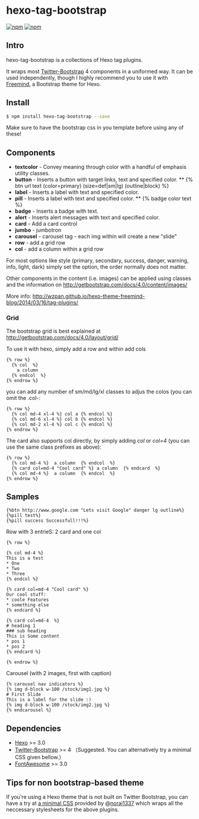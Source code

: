 hexo-tag-bootstrap
===

[![npm](https://img.shields.io/npm/v/hexo-tag-bootstrap.svg)](https://www.npmjs.com/package/hexo-tag-bootstrap)
[![npm](https://img.shields.io/npm/dm/hexo-tag-bootstrap.svg)](https://www.npmjs.com/package/hexo-tag-bootstrap)

## Intro ##

hexo-tag-bootstrap is a collections of Hexo tag plugins.

It wraps most [Twitter-Bootstrap](http://getbootstrap.com/) 4 components in a uniformed way. It can be used independently, though I highly recommend you to use it with [Freemind](http://github.com/wzpan/hexo-theme-freemind/), a Bootstrap theme for Hexo.

## Install ##

``` sh
$ npm install hexo-tag-bootstrap --save
```

Make sure to have the bootstrap css in you template before using any of these!

## Components ##

* **textcolor** - Convey meaning through color with a handful of emphasis utility classes.
* **button** - Inserts a button with target links, text and specified color.
** {% btn url text (color=primary) (size=def|sm|lg) (outline|block) %}
* **label** - Inserts a label with text and specified color.
* **pill** - Inserts a label with text and specified color.
** {% badge color text %}
* **badge** - Inserts a badge with text.
* **alert** - Inserts alert messages with text and specified color.
* **card** - Add a card control
* **jumbo** - jumbotron
* **carousel** - carousel tag - each img within will create a new "slide"
* **row** - add a grid row
* **col** - add a column within a grid row

For most options like style (primary, secondary, success, danger, warning, info, light, dark) simply set the option, the order normally does not matter.

Other components in the content (i.e. images) can be applied using classes and the information on http://getbootstrap.com/docs/4.0/content/images/


More info: http://wzpan.github.io/hexo-theme-freemind-blog/2014/03/16/tag-plugins/

### Grid ###

The bootstrap grid is best explained at http://getbootstrap.com/docs/4.0/layout/grid/

To use it with hexo, simply add a row and within add cols
```
{% row %}
  {% col  %}
    a column
  {% endcol  %}
{% endrow %}
```

you can add any number of sm/md/lg/xl classes to adjus the colos (you can omit the .col-:
```
{% row %}
  {% col md-4 xl-4 %} col a {% endcol %} 
  {% col md-6 xl-4 %} col b {% endcol %} 
  {% col md-2 xl-4 %} col c {% endcol %} 
{% endrow %}
```

The card also supports col directly, by simply adding *col* or *col=4* (you can use the same class prefixes as above):

```
{% row %}
  {% col md-4 %}  a column  {% endcol  %}
  {% card col=md-4 "Cool card" %} a column  {% endcard  %}
  {% col md-4 %}  a column  {% endcol  %}
{% endrow %}
```


## Samples ##
```
{%btn http://www.google.com "Lets visit Google" danger lg outline%}
{%pill test%}
{%pill success Successfull!!!%}
```

Row with 3 entrieS: 2 card and one col
```
{% row %}

{% col md-4 %}
This is a test
* One
* Two
* Three
{% endcol %}

{% card col=md-4 "Cool card" %}
Our cool stuff:
* coole Features
* something else
{% endcard %}

{% card col=md-4  %}
# heading 1
### sub heading 
This is Some content
* pos 1
* pos 2
{% endcard %}

{% endrow %}
```

Carousel (with 2 images, first with caption)
```
{% carousel nav indicators %}
{% img d-block w-100 /stock/img1.jpg %}
# First Slide
This is a label for the slide :) 
{% img d-block w-100 /stock/img2.jpg %}
{% endcarousel %}
```


## Dependencies ##

* [Hexo](http://hexo.io) >= 3.0
* [Twitter-Bootstrap](http://getbootstrap.com/) >= 4  （Suggested. You can alternatively try a minimal CSS given bellow.）
* [FontAwesome](http://fortawesome.github.io/Font-Awesome/) >= 3.0

## Tips for non bootstrap-based theme ##

If you're using a Hexo theme that is not built on Twitter Bootstrap, you can have a try at [a minimal CSS](https://gist.github.com/wzpan/ad05a8bb162fbc560259) provided by @[noraj1337](https://github.com/noraj1337) which wraps all the neccessary stylesheets for the above plugins.
